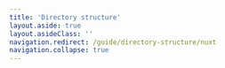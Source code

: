 ```yaml
---
title: 'Directory structure'
layout.aside: true
layout.asideClass: ''
navigation.redirect: /guide/directory-structure/nuxt
navigation.collapse: true
---
```

